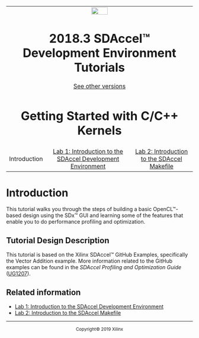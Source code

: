 <table style="width:100%">
  <tr>

<td align="center" width="100%" colspan="6"><img src="https://www.xilinx.com/content/dam/xilinx/imgs/press/media-kits/corporate/xilinx-logo.png" width="30%"/><h1>2018.3 SDAccel™ Development Environment Tutorials</h1>
<a href="https://github.com/Xilinx/SDAccel-Tutorials/branches/all">See other versions</a>
</td>

  </tr>
  <tr>
    <td colspan="3" align="center"><h1>Getting Started with C/C++ Kernels</h2></td>
  </tr>
  <tr>
     <td align="center">Introduction</td>
     <td align="center"><a href="lab-1-introduction-to-the-sdaccel-gui.md">Lab 1: Introduction to the SDAccel Development Environment</a></td>
     <td align="center"><a href="lab-2-introduction-to-the-sdaccel-makefile.md">Lab 2: Introduction to the SDAccel Makefile</a></td>
   </tr>
</table>

# Introduction  

This tutorial walks you through the steps of building<!--shows the steps?--> a basic OpenCL™-based design using the SDx™<!--need an approved noun. either development environment or tool--> GUI and learning some of the features that enable you to do performance profiling and optimization.  

## Tutorial Design Description  

This tutorial is based on the Xilinx SDAccel™ GitHub Examples<!--check on how the Github is being described officially-->, specifically the Vector Addition example. More information related to the GitHub examples can be found in the _SDAccel Profiling and Optimization Guide_ ([UG1207](https://www.xilinx.com/cgi-bin/docs/rdoc?v=2018.3;d=ug1207-sdaccel-optimization-guide.pdf)).

## Related information

 * [Lab 1: Introduction to the SDAccel Development Environment](./lab-1-introduction-to-the-sdaccel-gui.md)
 * [Lab 2: Introduction to the SDAccel Makefile](./lab-2-introduction-to-the-sdaccel-makefile.md)

<hr/>
<p align="center"><sup>Copyright&copy; 2019 Xilinx</sup></p>
